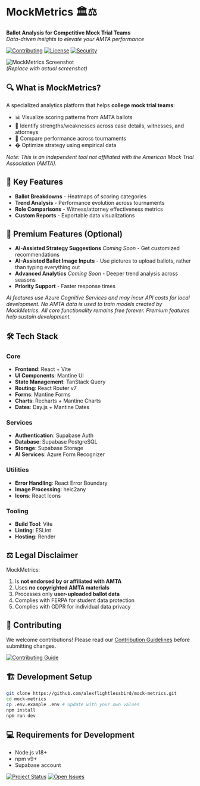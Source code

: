# MockMetrics 🏛️⚖️

**Ballot Analysis for Competitive Mock Trial Teams**  
*Data-driven insights to elevate your AMTA performance*

[![Contributing](https://img.shields.io/badge/Contributions-Welcome-%23FF8300)](CONTRIBUTING.md)
[![License](https://img.shields.io/badge/license-MIT-blue)](LICENSE)
[![Security](https://img.shields.io/badge/Security-Policy-%2344CC11)](SECURITY.md)

![MockMetrics Screenshot](https://via.placeholder.com/800x400?text=MockMetrics+UI+Screenshot)  
*(Replace with actual screenshot)*

## 🔍 What is MockMetrics?
A specialized analytics platform that helps **college mock trial teams**:
- 📊 Visualize scoring patterns from AMTA ballots
- 🎯 Identify strengths/weaknesses across case details, witnesses, and attorneys
- 🔄 Compare performance across tournaments
- � Optimize strategy using empirical data

*Note: This is an independent tool not affiliated with the American Mock Trial Association (AMTA).*

## 🚀 Key Features
- **Ballot Breakdowns** - Heatmaps of scoring categories
- **Trend Analysis** - Performance evolution across tournaments
- **Role Comparisons** - Witness/attorney effectiveness metrics
- **Custom Reports** - Exportable data visualizations

## 💎 Premium Features (Optional)
- **AI-Assisted Strategy Suggestions** *Coming Soon* - Get customized recommendations
- **AI-Assisted Ballot Image Inputs** - Use pictures to upload ballots, rather than typing everything out
- **Advanced Analytics** *Coming Soon* - Deeper trend analysis across seasons
- **Priority Support** - Faster response times

*AI features use Azure Cognitive Services and may incur API costs for local development. No AMTA data is used to train models created by MockMetrics.*
*All core functionality remains free forever. Premium features help sustain development.*

## 🛠️ Tech Stack
### Core
- **Frontend**: React + Vite
- **UI Components**: Mantine UI
- **State Management**: TanStack Query
- **Routing**: React Router v7
- **Forms**: Mantine Forms
- **Charts**: Recharts + Mantine Charts
- **Dates**: Day.js + Mantine Dates

### Services
- **Authentication**: Supabase Auth
- **Database**: Supabase PostgreSQL
- **Storage**: Supabase Storage
- **AI Services**: Azure Form Recognizer

### Utilities
- **Error Handling**: React Error Boundary
- **Image Processing**: heic2any
- **Icons**: React Icons

### Tooling
- **Build Tool**: Vite
- **Linting**: ESLint
- **Hosting**: Render

## ⚖️ Legal Disclaimer
MockMetrics:
1. Is **not endorsed by or affiliated with AMTA**
2. Uses **no copyrighted AMTA materials** 
3. Processes only **user-uploaded ballot data**
4. Complies with FERPA for student data protection
5. Complies with GDPR for individual data privacy

## 🤝 Contributing
We welcome contributions! Please read our [Contribution Guidelines](CONTRIBUTING.md) before submitting changes.

[![Contributing Guide](https://img.shields.io/badge/Guide-CONTRIBUTING.md-blue)](CONTRIBUTING.md)

## 🏗️ Development Setup
```bash
git clone https://github.com/alexflightlessbird/mock-metrics.git
cd mock-metrics
cp .env.example .env # Update with your own values
npm install
npm run dev
```

## 💻 Requirements for Development
- Node.js v18+
- npm v9+
- Supabase account

[![Project Status](https://img.shields.io/badge/status-active-brightgreen)]()
[![Open Issues](https://img.shields.io/github/issues-raw/alexflightlessbird/mock-metrics)]()
